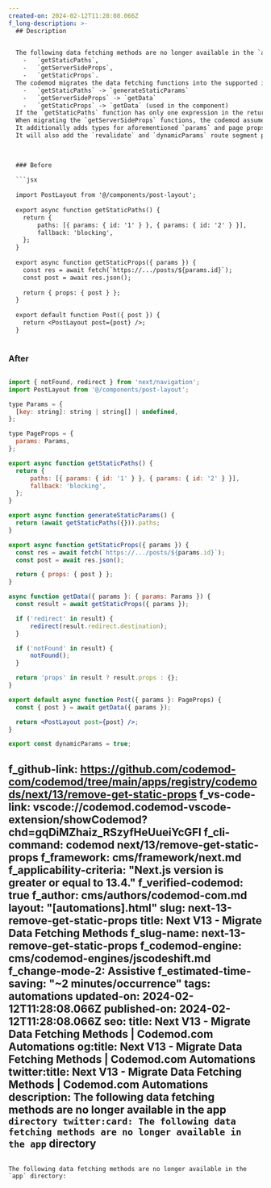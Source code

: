 ```yaml
---
created-on: 2024-02-12T11:28:08.066Z
f_long-description: >-
  ## Description
  

  The following data fetching methods are no longer available in the `app` directory:
    -   `getStaticPaths`,
    -   `getServerSideProps`,
    -   `getStaticProps`.
  The codemod migrates the data fetching functions into the supported in the `app` directory:
    -   `getStaticPaths` -> `generateStaticParams`
    -   `getServerSideProps` -> `getData`
    -   `getStaticProps` -> `getData` (used in the component)
  If the `getStaticPaths` function has only one expression in the return statement, it will be inlined within the `nextData` function, otherwise it will remain unchanged.
  When migrating the `getServerSideProps` functions, the codemod assumes that only the `params` property of the first argument is used.
  It additionally adds types for aforementioned `params` and page props.
  It will also add the `revalidate` and `dynamicParams` route segment properties.
  

  
  ### Before
  
  ```jsx
  
  import PostLayout from '@/components/post-layout';
  
  export async function getStaticPaths() {
  	return {
  		paths: [{ params: { id: '1' } }, { params: { id: '2' } }],
  		fallback: 'blocking',
  	};
  }
  
  export async function getStaticProps({ params }) {
  	const res = await fetch(`https://.../posts/${params.id}`);
  	const post = await res.json();
  
  	return { props: { post } };
  }
  
  export default function Post({ post }) {
  	return <PostLayout post={post} />;
  }
  
  ```
  
  ### After
  
  ```jsx
  
  import { notFound, redirect } from 'next/navigation';
  import PostLayout from '@/components/post-layout';
  
  type Params = {
  	[key: string]: string | string[] | undefined,
  };
  
  type PageProps = {
  	params: Params,
  };
  
  export async function getStaticPaths() {
  	return {
  		paths: [{ params: { id: '1' } }, { params: { id: '2' } }],
  		fallback: 'blocking',
  	};
  }
  
  export async function generateStaticParams() {
  	return (await getStaticPaths({})).paths;
  }
  
  export async function getStaticProps({ params }) {
  	const res = await fetch(`https://.../posts/${params.id}`);
  	const post = await res.json();
  
  	return { props: { post } };
  }
  
  async function getData({ params }: { params: Params }) {
  	const result = await getStaticProps({ params });
  
  	if ('redirect' in result) {
  		redirect(result.redirect.destination);
  	}
  
  	if ('notFound' in result) {
  		notFound();
  	}
  
  	return 'props' in result ? result.props : {};
  }
  
  export default async function Post({ params }: PageProps) {
  	const { post } = await getData({ params });
  
  	return <PostLayout post={post} />;
  }
  
  export const dynamicParams = true;
  
  ```
f_github-link: https://github.com/codemod-com/codemod/tree/main/apps/registry/codemods/next/13/remove-get-static-props
f_vs-code-link: vscode://codemod.codemod-vscode-extension/showCodemod?chd=gqDiMZhaiz_RSzyfHeUueiYcGFI
f_cli-command: codemod next/13/remove-get-static-props
f_framework: cms/framework/next.md
f_applicability-criteria: "Next.js version is greater or equal to 13.4."
f_verified-codemod: true
f_author: cms/authors/codemod-com.md
layout: "[automations].html"
slug: next-13-remove-get-static-props
title: Next V13 - Migrate Data Fetching Methods
f_slug-name: next-13-remove-get-static-props
f_codemod-engine: cms/codemod-engines/jscodeshift.md
f_change-mode-2: Assistive
f_estimated-time-saving: "~2 minutes/occurrence"
tags: automations
updated-on: 2024-02-12T11:28:08.066Z
published-on: 2024-02-12T11:28:08.066Z
seo:
  title: Next V13 - Migrate Data Fetching Methods | Codemod.com Automations
  og:title: Next V13 - Migrate Data Fetching Methods | Codemod.com Automations
  twitter:title: Next V13 - Migrate Data Fetching Methods | Codemod.com Automations
  description: The following data fetching methods are no longer available in the app` directory
  twitter:card: The following data fetching methods are no longer available in the app` directory
---
```

The following data fetching methods are no longer available in the `app` directory: